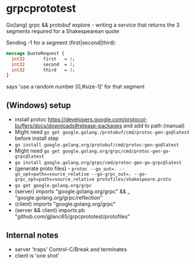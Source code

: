 # grpcprototest
Go(lang) grpc &amp;&amp; protobuf explore - writing a service that returns the 3 segments required for a Shakespearean quote 

Sending -1 for a segment (first|second|third):
```protobuf
message QuoteRequest {
  int32       first   = 1;
  int32       second  = 2;
  int32       third   = 3;
}
```
says 'use a random number [0,#size-1]' for that segment

## (Windows) setup
* install protoc https://developers.google.com/protocol-buffers/docs/downloads#release-packages and add to path (manual)
* Might need ```go get google.golang./protobuf/cmd/protoc-gen-go@latest``` before install step
* ```go install google.golang.org/protobuf/cmd/protoc-gen-go@latest```
* Might need ```go get google.golang.org/grpc/cmd/protoc-gen-go-grpc@latest```
* ```go install google.golang.org/grpc/cmd/protoc-gen-go-grpc@latest```
* (generate proto files) - ```protoc --go_out=. --go_opt=paths=source_relative --go-grpc_out=. --go-grpc_opt=paths=source_relative protofiles/shakespeare.proto```
* ```go get google.golang.org/grpc```
* (server) imports "google.golang.org/grpc" && 	_ "google.golang.org/grpc/reflection"
* (client) imports "google.golang.org/grpc"
* (server && client) imports pb "github.com/gjlanc65/grpcprototest/protofiles"

## Internal notes
* server 'traps' Control-C/Break and terminates
* client is 'one shot'